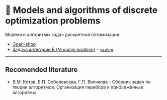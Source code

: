 # 📐 Models and algorithms of discrete optimization problems
Модели и алгоритмы задач дискретной оптимизации

- [Open-shop](https://github.com/TemaBlag/BSU/tree/main/models_and_algorithms/openShop)
- [Задача категории Б (_N-queen problem_)](https://github.com/TemaBlag/BSU/tree/main/models_and_algorithms/queensPlacement) - [`разбор`](https://temablag.github.io/BSU/models_and_algorithms/queensPlacement/N_queen_problem.pdf)

---

## Recomended literature

- В.М. Котов, Е.П. Соболевская, Г.П. Волчкова - Сборник задач по теории алгоритмов. Организация перебора и приближенные алгоритмы

